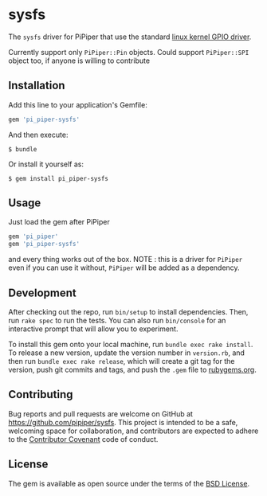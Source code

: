 # sysfs

The `sysfs` driver for PiPiper that use the standard [linux kernel GPIO driver](https://www.kernel.org/doc/Documentation/gpio/sysfs.txt).

Currently support only `PiPiper::Pin` objects.
Could support `PiPiper::SPI` object too, if anyone is willing to contribute

## Installation

Add this line to your application's Gemfile:

```ruby
gem 'pi_piper-sysfs'
```

And then execute:

    $ bundle

Or install it yourself as:

    $ gem install pi_piper-sysfs

## Usage
Just load the gem after PiPiper
```ruby
gem 'pi_piper'
gem 'pi_piper-sysfs'
```
and every thing works out of the box.
NOTE : this is a driver for `PiPiper` even if you can use it without, `PiPiper` will be added as a dependency.

## Development

After checking out the repo, run `bin/setup` to install dependencies. Then, run `rake spec` to run the tests. You can also run `bin/console` for an interactive prompt that will allow you to experiment.

To install this gem onto your local machine, run `bundle exec rake install`. To release a new version, update the version number in `version.rb`, and then run `bundle exec rake release`, which will create a git tag for the version, push git commits and tags, and push the `.gem` file to [rubygems.org](https://rubygems.org).

## Contributing

Bug reports and pull requests are welcome on GitHub at https://github.com/pipiper/sysfs. This project is intended to be a safe, welcoming space for collaboration, and contributors are expected to adhere to the [Contributor Covenant](http://contributor-covenant.org) code of conduct.


## License

The gem is available as open source under the terms of the [BSD License](http://opensource.org/licenses/BSD).
